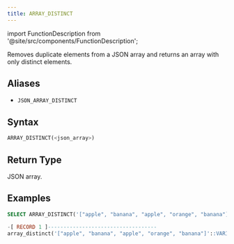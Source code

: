 ```yaml
---
title: ARRAY_DISTINCT
---
```

import FunctionDescription from '@site/src/components/FunctionDescription';

<FunctionDescription description="Introduced or updated: v1.2.762"/>

Removes duplicate elements from a JSON array and returns an array with only distinct elements.

## Aliases

- `JSON_ARRAY_DISTINCT`

## Syntax

```sql
ARRAY_DISTINCT(<json_array>)
```

## Return Type

JSON array.

## Examples

```sql
SELECT ARRAY_DISTINCT('["apple", "banana", "apple", "orange", "banana"]'::VARIANT);

-[ RECORD 1 ]-----------------------------------
array_distinct('["apple", "banana", "apple", "orange", "banana"]'::VARIANT): ["apple","banana","orange"]
```
